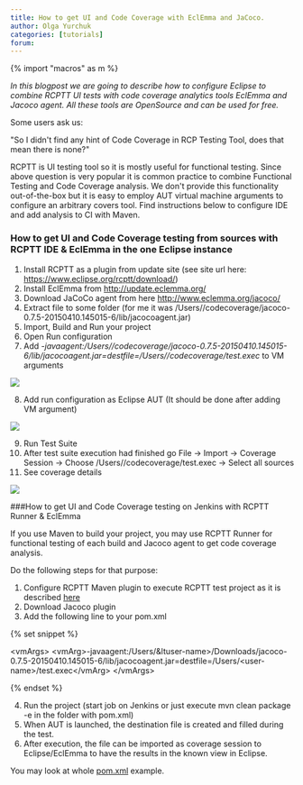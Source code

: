 ```yaml
---
title: How to get UI and Code Coverage with EclEmma and JaCoco.  
author: Olga Yurchuk
categories: [tutorials]
forum:
---
```


{% import "macros" as m %}

<i>In this blogpost we are going to describe how to configure Eclipse to combine RCPTT UI tests with code coverage analytics tools EclEmma and Jacoco agent. All these tools are OpenSource and can be used for free.</i>

Some users ask us:

"So I didn't find any hint of Code Coverage in RCP Testing Tool, does that mean there is none?"

RCPTT is UI testing tool so it is mostly useful for functional testing. Since above question is very popular it is common practice to combine Functional Testing and Code Coverage analysis. We don't provide this functionality out-of-the-box but it is easy to employ AUT virtual machine arguments to configure an arbitrary covers tool. Find instructions below to configure IDE and add analysis to CI with Maven.

### How to get UI and Code Coverage testing from sources with RCPTT IDE & EclEmma in the one Eclipse instance


1. Install RCPTT as a plugin from update site (see site url here: https://www.eclipse.org/rcptt/download/)
2. Install EclEmma from http://update.eclemma.org/
3. Download JaCoCo agent from here http://www.eclemma.org/jacoco/
4. Extract file to some folder (for me it was /Users/<user-name>/codecoverage/jacoco-0.7.5-20150410.145015-6/lib/jacocoagent.jar)
5. Import, Build and Run your project
6. Open Run configuration
7. Add <i>-javaagent:/Users/<user-name>/codecoverage/jacoco-0.7.5-20150410.145015-6/lib/jacocoagent.jar=destfile=/Users/<user-name>/codecoverage/test.exec</i> to VM arguments

<img src="{{site.url}}/shared/img/blog/codeCoverage/RunConfigurationsVMArguments.png" />

8. Add run configuration as Eclipse AUT (It should be done after adding VM argument)

<img src="{{site.url}}/shared/img/blog/codeCoverage/ApplicationUnderTest.png" />

9. Run Test Suite
10. After test suite execution had finished go File -> Import -> Coverage Session -> Choose /Users/<user-name>/codecoverage/test.exec -> Select all sources
11. See coverage details

<img src="{{site.url}}/shared/img/blog/codeCoverage/CoverageDetails.png" />

###How to get UI and Code Coverage testing on Jenkins with RCPTT Runner & EclEmma

If you use Maven to build your project, you may use RCPTT Runner for functional testing of each build and Jacoco agent to get code coverage analysis.

Do the following steps for that purpose:

1. Configure RCPTT Maven plugin to execute RCPTT test project as it is described [here](https://www.eclipse.org/rcptt/documentation/userguide/maven/)
2. Download Jacoco plugin
3. Add the following line to your pom.xml

{% set snippet %}

&lt;vmArgs&gt;
          &lt;vmArg&gt;-javaagent:/Users/&ltuser-name>/Downloads/jacoco-0.7.5-20150410.145015-6/lib/jacocoagent.jar=destfile=/Users/&lt;user-name&gt;/test.exec&lt;/vmArg&gt;
          &lt;/vmArgs&gt;

{% endset %}

4. Run the project (start job on Jenkins or just execute mvn clean package -e in the folder with pom.xml)
5. When AUT is launched, the destination file is created and filled during the test.
6. After execution, the file can be imported as coverage session to Eclipse/EclEmma to have the results in the known view in Eclipse.

You may look at whole <a href="{{site.url}}/source/_posts/pom.xml">pom.xml</a> example.



